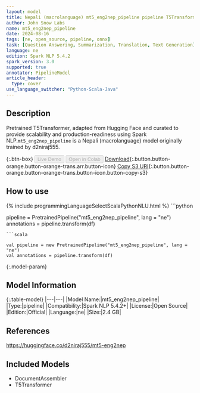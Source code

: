 ```yaml
---
layout: model
title: Nepali (macrolanguage) mt5_eng2nep_pipeline pipeline T5Transformer from d2niraj555
author: John Snow Labs
name: mt5_eng2nep_pipeline
date: 2024-08-16
tags: [ne, open_source, pipeline, onnx]
task: [Question Answering, Summarization, Translation, Text Generation]
language: ne
edition: Spark NLP 5.4.2
spark_version: 3.0
supported: true
annotator: PipelineModel
article_header:
  type: cover
use_language_switcher: "Python-Scala-Java"
---
```


## Description

Pretrained T5Transformer, adapted from Hugging Face and curated to provide scalability and production-readiness using Spark NLP.`mt5_eng2nep_pipeline` is a Nepali (macrolanguage) model originally trained by d2niraj555.

{:.btn-box}
<button class="button button-orange" disabled>Live Demo</button>
<button class="button button-orange" disabled>Open in Colab</button>
[Download](https://s3.amazonaws.com/auxdata.johnsnowlabs.com/public/models/mt5_eng2nep_pipeline_ne_5.4.2_3.0_1723808306886.zip){:.button.button-orange.button-orange-trans.arr.button-icon}
[Copy S3 URI](s3://auxdata.johnsnowlabs.com/public/models/mt5_eng2nep_pipeline_ne_5.4.2_3.0_1723808306886.zip){:.button.button-orange.button-orange-trans.button-icon.button-copy-s3}

## How to use



<div class="tabs-box" markdown="1">
{% include programmingLanguageSelectScalaPythonNLU.html %}
```python

pipeline = PretrainedPipeline("mt5_eng2nep_pipeline", lang = "ne")
annotations =  pipeline.transform(df)   

```
```scala

val pipeline = new PretrainedPipeline("mt5_eng2nep_pipeline", lang = "ne")
val annotations = pipeline.transform(df)

```
</div>

{:.model-param}
## Model Information

{:.table-model}
|---|---|
|Model Name:|mt5_eng2nep_pipeline|
|Type:|pipeline|
|Compatibility:|Spark NLP 5.4.2+|
|License:|Open Source|
|Edition:|Official|
|Language:|ne|
|Size:|2.4 GB|

## References

https://huggingface.co/d2niraj555/mt5-eng2nep

## Included Models

- DocumentAssembler
- T5Transformer